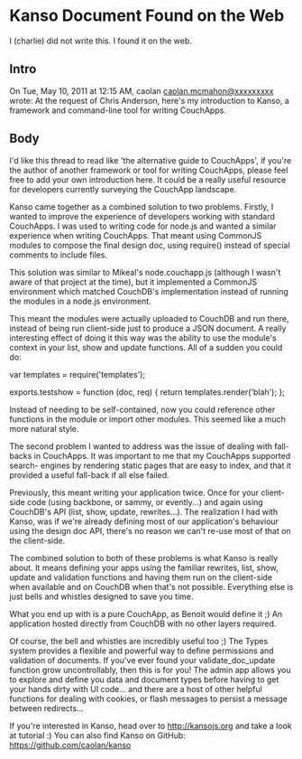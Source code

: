 Kanso Document Found on the Web
================================

I (charlie) did not write this.  I found it on the web.

Intro
-----
On Tue, May 10, 2011 at 12:15 AM, caolan <caolan.mcmahon@xxxxxxxxx> wrote: 
At the request of Chris Anderson, here's my introduction to Kanso, a 
framework and command-line tool for writing CouchApps.

Body
----

I'd like this thread to read like 'the alternative guide to CouchApps', if 
you're the author of another framework or tool for writing CouchApps, please 
feel free to add your own introduction here. It could be a really useful 
resource for developers currently surveying the CouchApp landscape.


Kanso came together as a combined solution to two problems. Firstly, I 
wanted to improve the experience of developers working with standard 
CouchApps. I was used to writing code for node.js and wanted a similar 
experience when writing CouchApps. That meant using CommonJS modules to 
compose the final design doc, using require() instead of special comments to 
include files.

This solution was similar to Mikeal's node.couchapp.js (although I wasn't 
aware of that project at the time), but it implemented a CommonJS 
environment which matched CouchDB's implementation instead of running the 
modules in a node.js environment.

This meant the modules were actually uploaded to CouchDB and run there, 
instead of being run client-side just to produce a JSON document. A really 
interesting effect of doing it this way was the ability to use the module's 
context in your list, show and update functions. All of a sudden you could do:

   var templates = require('templates');

   exports.testshow = function (doc, req) {
       return templates.render('blah');
   };

Instead of needing to be self-contained, now you could reference other 
functions in the module or import other modules. This seemed like a much 
more natural style.

The second problem I wanted to address was the issue of dealing with 
fall-backs in CouchApps. It was important to me that my CouchApps supported 
search- engines by rendering static pages that are easy to index, and that 
it provided a useful fall-back if all else failed.

Previously, this meant writing your application twice. Once for your 
client-side code (using backbone, or sammy, or evently...) and again using 
CouchDB's API (list, show, update, rewrites...). The realization I had with 
Kanso, was if we're already defining most of our application's behaviour 
using the design doc API, there's no reason we can't re-use most of that on 
the client-side.

The combined solution to both of these problems is what Kanso is really 
about. It means defining your apps using the familiar rewrites, list, show, 
update and validation functions and having them run on the client-side when 
available and on CouchDB when that's not possible. Everything else is just 
bells and whistles designed to save you time.

What you end up with is a pure CouchApp, as Benoit would define it ;)
An application hosted directly from CouchDB with no other layers
required.

Of course, the bell and whistles are incredibly useful too ;) The Types 
system provides a flexible and powerful way to define permissions and 
validation of documents. If you've ever found your validate_doc_update 
function grow uncontrollably, then this is for you! The admin app allows you 
to explore and define you data and document types before having to get your 
hands dirty with UI code... and there are a host of other helpful functions 
for dealing with cookies, or flash messages to persist a message between 
redirects...

If you're interested in Kanso, head over to http://kansojs.org and take a 
look at tutorial :) You can also find Kanso on GitHub: 
https://github.com/caolan/kanso
